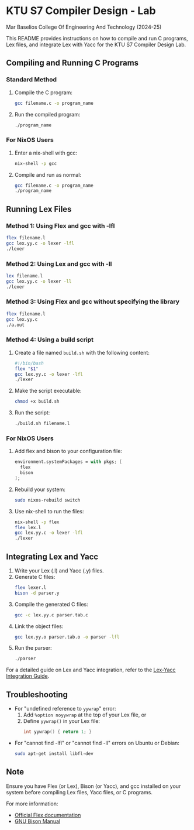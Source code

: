 # KTU S7 Compiler Design - Lab
Mar Baselios College Of Engineering And Technology (2024-25)

This README provides instructions on how to compile and run C programs, Lex files, and integrate Lex with Yacc for the KTU S7 Compiler Design Lab.

## Compiling and Running C Programs

### Standard Method
1. Compile the C program:
   ```bash
   gcc filename.c -o program_name
   ```
2. Run the compiled program:
   ```bash
   ./program_name
   ```

### For NixOS Users
1. Enter a nix-shell with gcc:
   ```bash
   nix-shell -p gcc
   ```
2. Compile and run as normal:
   ```bash
   gcc filename.c -o program_name
   ./program_name
   ```

## Running Lex Files

### Method 1: Using Flex and gcc with -lfl
```bash
flex filename.l
gcc lex.yy.c -o lexer -lfl
./lexer
```

### Method 2: Using Lex and gcc with -ll
```bash
lex filename.l
gcc lex.yy.c -o lexer -ll
./lexer
```

### Method 3: Using Flex and gcc without specifying the library
```bash
flex filename.l
gcc lex.yy.c
./a.out
```

### Method 4: Using a build script
1. Create a file named `build.sh` with the following content:
   ```bash
   #!/bin/bash
   flex "$1"
   gcc lex.yy.c -o lexer -lfl
   ./lexer
   ```
2. Make the script executable:
   ```bash
   chmod +x build.sh
   ```
3. Run the script:
   ```bash
   ./build.sh filename.l
   ```

### For NixOS Users
1. Add flex and bison to your configuration file:
   ```nix
   environment.systemPackages = with pkgs; [
     flex
     bison
   ];
   ```
2. Rebuild your system:
   ```bash
   sudo nixos-rebuild switch
   ```
3. Use nix-shell to run the files:
   ```bash
   nix-shell -p flex
   flex lex.l
   gcc lex.yy.c -o lexer -lfl
   ./lexer
   ```

## Integrating Lex and Yacc

1. Write your Lex (.l) and Yacc (.y) files.
2. Generate C files:
   ```bash
   flex lexer.l
   bison -d parser.y
   ```
3. Compile the generated C files:
   ```bash
   gcc -c lex.yy.c parser.tab.c
   ```
4. Link the object files:
   ```bash
   gcc lex.yy.o parser.tab.o -o parser -lfl
   ```
5. Run the parser:
   ```bash
   ./parser
   ```

For a detailed guide on Lex and Yacc integration, refer to the [Lex-Yacc Integration Guide](link-to-lex-yacc-integration-guide).

## Troubleshooting
- For "undefined reference to `yywrap`" error:
  1. Add `%option noyywrap` at the top of your Lex file, or
  2. Define `yywrap()` in your Lex file:
     ```c
     int yywrap() { return 1; }
     ```
- For "cannot find -lfl" or "cannot find -ll" errors on Ubuntu or Debian:
  ```bash
  sudo apt-get install libfl-dev
  ```

## Note
Ensure you have Flex (or Lex), Bison (or Yacc), and gcc installed on your system before compiling Lex files, Yacc files, or C programs.

For more information:
- [Official Flex documentation](https://github.com/westes/flex)
- [GNU Bison Manual](https://www.gnu.org/software/bison/manual/)

